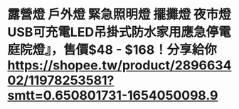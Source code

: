 # 露營燈 戶外燈 緊急照明燈 擺攤燈 夜市燈 USB可充電LED吊掛式防水家用應急停電庭院燈』，售價$48 - $168！分享給你 https://shopee.tw/product/289663402/11978253581?smtt=0.650801731-1654050098.9
